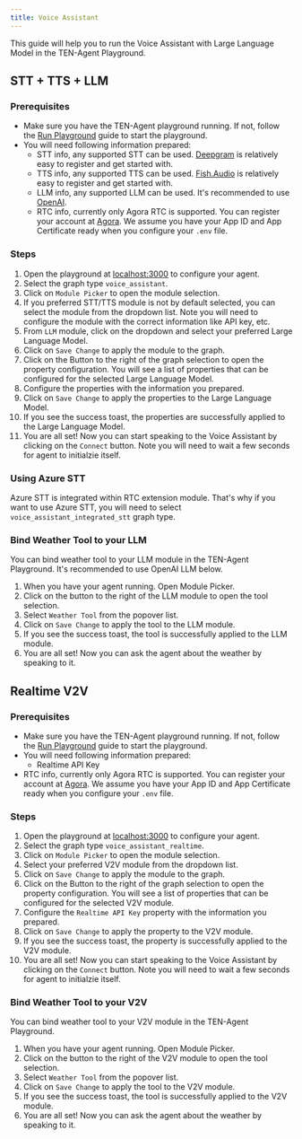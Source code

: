 ```yaml
---
title: Voice Assistant
---
```


This guide will help you to run the Voice Assistant with Large Language Model in the TEN-Agent Playground.

## STT + TTS + LLM

### Prerequisites

- Make sure you have the TEN-Agent playground running. If not, follow the [Run Playground](https://doc.theten.ai/ten-agent/quickstart) guide to start the playground.
- You will need following information prepared:
  - STT info, any supported STT can be used. [Deepgram](https://deepgram.com/) is relatively easy to register and get started with.
  - TTS info, any supported TTS can be used. [Fish.Audio](https://fish.audio/) is relatively easy to register and get started with.
  - LLM info, any supported LLM can be used. It's recommended to use [OpenAI](https://openai.com).
  - RTC info, currently only Agora RTC is supported. You can register your account at [Agora](https://www.agora.io/). We assume you have your App ID and App Certificate ready when you configure your `.env` file.

### Steps

1. Open the playground at [localhost:3000](http://localhost:3000) to configure your agent.
2. Select the graph type `voice_assistant`.
3. Click on `Module Picker` to open the module selection.
4. If you preferred STT/TTS module is not by default selected, you can select the module from the dropdown list. Note you will need to configure the module with the correct information like API key, etc.
5. From `LLM` module, click on the dropdown and select your preferred Large Language Model.
6. Click on `Save Change` to apply the module to the graph.
7. Click on the Button to the right of the graph selection to open the property configuration. You will see a list of properties that can be configured for the selected Large Language Model.
8. Configure the properties with the information you prepared.
9. Click on `Save Change` to apply the properties to the Large Language Model.
10. If you see the success toast, the properties are successfully applied to the Large Language Model.
11. You are all set! Now you can start speaking to the Voice Assistant by clicking on the `Connect` button. Note you will need to wait a few seconds for agent to initialzie itself.

### Using Azure STT

Azure STT is integrated within RTC extension module. That's why if you want to use Azure STT, you will need to select `voice_assistant_integrated_stt` graph type.

### Bind Weather Tool to your LLM

You can bind weather tool to your LLM module in the TEN-Agent Playground.
It's recommended to use OpenAI LLM below.

1. When you have your agent running. Open Module Picker.
2. Click on the button to the right of the LLM module to open the tool selection.
3. Select `Weather Tool` from the popover list.
4. Click on `Save Change` to apply the tool to the LLM module.
5. If you see the success toast, the tool is successfully applied to the LLM module.
6. You are all set! Now you can ask the agent about the weather by speaking to it.

## Realtime V2V

### Prerequisites

- Make sure you have the TEN-Agent playground running. If not, follow the [Run Playground](https://doc.theten.ai/ten-agent/quickstart) guide to start the playground.
- You will need following information prepared:
  - Realtime API Key
- RTC info, currently only Agora RTC is supported. You can register your account at [Agora](https://www.agora.io/). We assume you have your App ID and App Certificate ready when you configure your `.env` file.

### Steps

1. Open the playground at [localhost:3000](http://localhost:3000) to configure your agent.
2. Select the graph type `voice_assistant_realtime`.
3. Click on `Module Picker` to open the module selection.
4. Select your preferred V2V module from the dropdown list.
5. Click on `Save Change` to apply the module to the graph.
6. Click on the Button to the right of the graph selection to open the property configuration. You will see a list of properties that can be configured for the selected V2V module.
7. Configure the `Realtime API Key` property with the information you prepared.
8. Click on `Save Change` to apply the property to the V2V module.
9. If you see the success toast, the property is successfully applied to the V2V module.
10. You are all set! Now you can start speaking to the Voice Assistant by clicking on the `Connect` button. Note you will need to wait a few seconds for agent to initialzie itself.

### Bind Weather Tool to your V2V

You can bind weather tool to your V2V module in the TEN-Agent Playground.

1. When you have your agent running. Open Module Picker.
2. Click on the button to the right of the V2V module to open the tool selection.
3. Select `Weather Tool` from the popover list.
4. Click on `Save Change` to apply the tool to the V2V module.
5. If you see the success toast, the tool is successfully applied to the V2V module.
6. You are all set! Now you can ask the agent about the weather by speaking to it.
